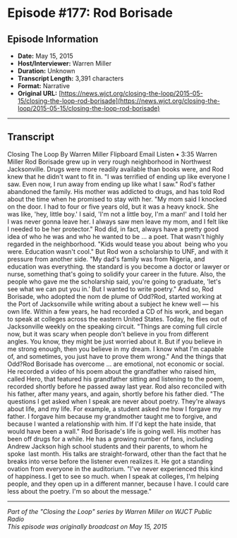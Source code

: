 # Episode #177: Rod Borisade



## Episode Information

- **Date:** May 15, 2015
- **Host/Interviewer:** Warren Miller
- **Duration:** Unknown
- **Transcript Length:** 3,391 characters
- **Format:** Narrative
- **Original URL:** [https://news.wjct.org/closing-the-loop/2015-05-15/closing-the-loop-rod-borisade](https://news.wjct.org/closing-the-loop/2015-05-15/closing-the-loop-rod-borisade)

---

## Transcript

Closing The Loop
By
Warren Miller
Flipboard
Email
Listen
•
3:35
Warren Miller
Rod Borisade grew up in very rough neighborhood in Northwest Jacksonville. Drugs were more readily available than books were, and Rod knew that he didn't want to fit in.
"I was terrified of ending up like everyone I saw. Even now, I run away from ending up like what I saw."
Rod's father abandoned the family. His mother was addicted to drugs, and has told Rod about the time when he promised to stay with her.
"My mom said I knocked on the door. I had to four or five years old, but it was a heavy knock. She was like, 'hey, little boy.' I said, 'I'm not a little boy, I'm a man!' and I told her I was never gonna leave her. I always saw men leave my mom, and I felt like I needed to be her protector."
Rod did, in fact, always have a pretty good idea of who he was and who he wanted to be ... a poet. That wasn't highly regarded in the neighborhood.
"Kids would tease you about  being who you were. Education wasn't cool."
But Rod won a scholarship to UNF, and with it pressure from another side.
"My dad's family was from Nigeria, and education was everything. the standard is you become a doctor or lawyer or nurse, something that's going to solidify your career in the future. Also, the people who gave me the scholarship said, you're going to graduate, 'let's see what we can put you in.' But I wanted to write poetry."
And so, Rod Borisade, who adopted the nom de plume of Odd?Rod, started working at the Port of Jacksonville while writing about a subject he knew well — his own life. Within a few years, he had recorded a CD of his work, and began to speak at colleges across the eastern United States. Today, he flies out of Jacksonville weekly on the speaking circuit.
"Things are coming full circle now, but it was scary when people don't believe in you from different angles. You know, they might be just worried about it. But if you believe in me strong enough, then you believe in my dream. I know what I'm capable of, and sometimes, you just have to prove them wrong."
And the things that Odd?Rod Borisade has overcome ... are emotional, not economic or social. He recorded a video of his poem about the grandfather who raised him, called Hero, that featured his grandfather sitting and listening to the poem, recorded shortly before he passed away last year. Rod also reconciled with his father, after many years, and again, shortly before his father died.
"The questions I get asked when I speak are never about poetry. They're always about life, and my life. For example, a student asked me how I forgave my father. I forgave him because my grandmother taught me to forgive, and because I wanted a relationship with him. If I'd kept the hate inside, that would have been a wall."
Rod Borisade's life is going well. His mother has been off drugs for a while. He has a growing number of fans, including Andrew Jackson high school students and their parents, to whom he spoke  last month. His talks are straight-forward, other than the fact that he breaks into verse before the listener even realizes it. He got a standing ovation from everyone in the auditorium.
"I've never experienced this kind of happiness. I get to see so much. when I speak at colleges, I'm helping people, and they open up in a different manner, because I have. I could care less about the poetry. I'm so about the message."

---

*Part of the "Closing the Loop" series by Warren Miller on WJCT Public Radio*  
*This episode was originally broadcast on May 15, 2015*
